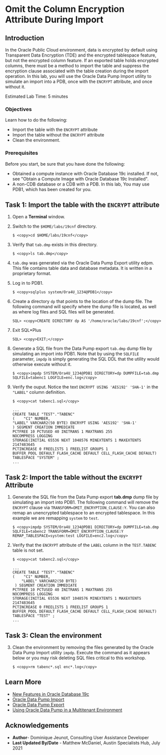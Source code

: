 
# Omit the Column Encryption Attribute During Import

## Introduction
In the Oracle Public Cloud environment, data is encrypted by default using Transparent Data Encryption (TDE) and the encrypted tablespace feature, but not the encrypted column feature. If an exported table holds encrypted columns, there must be a method to import the table and suppress the encryption clause associated with the table creation during the import operation. In this lab, you will use the Oracle Data Pump Import utility to simulate an import into a PDB, once with the `ENCRYPT` attribute, and once without it.

Estimated Lab Time: 5 minutes

### Objectives

Learn how to do the following:

- Import the table with the `ENCRYPT` attribute
- Import the table without the `ENCRYPT` attribute
- Clean the environment.



### Prerequisites

Before you start, be sure that you have done the following:

- Obtained a compute instance with Oracle Database 19c installed. If not, see "Obtain a Compute Image with Oracle Database 19c Installed".
- A non-CDB database or a CDB with a PDB. In this lab, You may use PDB1, which has been created for you.


## Task 1: Import the table with the `ENCRYPT` attribute

1. Open a **Terminal** window.
   
2. Switch to the `$HOME/labs/19cnf` directory.

    ```
    $ <copy>cd $HOME/labs/19cnf</copy>
    ```

3. Verify that `tab.dmp` exists in this directory.
   
    ```                
    $ <copy>ls tab.dmp</copy>
    ```
4. `tab.dmp` was generated via the Oracle Data Pump Export utility edpm. This file contains table data and database metadata. It is written in a proprietary format.
5. Log in to PDB1.

    ```
    $ <copy>sqlplus system/Ora4U_1234@PDB1</copy>
    ```

6. Create a directory `dp` that points to the location of the dump file. The following command will specify where the dump file is located, as well as where log files and SQL files will be generated.
    ```
    SQL> <copy>CREATE DIRECTORY dp AS '/home/oracle/labs/19cnf';</copy>
    ```

7. Exit SQL*Plus

    ```
    SQL> <copy>EXIT;</copy>
    ```
8. Generate a SQL file from the Data Pump export `tab.dmp` dump file by simulating an import into PDB1. Note that by using the `SQLFILE` parameter, `impdp` is simply generating the SQL DDL that the utility would otherwise execute without it. 

    ```
    $ <copy>impdp SYSTEM/Ora4U_1234@PDB1 DIRECTORY=dp DUMPFILE=tab.dmp SQLFILE=tabenc1 LOGFILE=enc.log</copy>
    ```

9.  Verify the ouput. Notice the text `ENCRYPT USING 'AES192' 'SHA-1'` in the `"LABEL"` column definition.

    ```
    $ <copy>cat tabenc1.sql</copy>
    ```
    ```
    ...
    CREATE TABLE "TEST"."TABENC" 
    (    "C1" NUMBER, 
    "LABEL" VARCHAR2(50 BYTE) ENCRYPT USING 'AES192' 'SHA-1'
    ) SEGMENT CREATION IMMEDIATE 
    PCTFREE 10 PCTUSED 40 INITRANS 1 MAXTRANS 255 
    NOCOMPRESS LOGGING
    STORAGE(INITIAL 65536 NEXT 1048576 MINEXTENTS 1 MAXEXTENTS 2147483645
    PCTINCREASE 0 FREELISTS 1 FREELIST GROUPS 1
    BUFFER_POOL DEFAULT FLASH_CACHE DEFAULT CELL_FLASH_CACHE DEFAULT)
    TABLESPACE "SYSTEM" ;
    ...
    ```

## Task 2: Import the table without the `ENCRYPT` Attribute

1. Generate the SQL file from the Data Pump export **tab.dmp** dump file by simulating an import into PDB1. The following command will remove the `ENCRYPT` clause via `TRANSFORM=OMIT_ENCRYPTION_CLAUSE:Y`. You can also remap an unencrypted tablespace to an encrypted tablespace. In this example we are remapping `system` to `test`.

    ```
    $ <copy>impdp SYSTEM/Ora4U_1234@PDB1 DIRECTORY=dp DUMPFILE=tab.dmp SQLFILE=tabenc2 TRANSFORM=OMIT_ENCRYPTION_CLAUSE:Y REMAP_TABLESPACE=system:test LOGFILE=enc2.log</copy>
    ```

2. Verify that the `ENCRYPT` attribute of the `LABEL` column in the `TEST.TABENC` table is not set.

    ```
    $ <copy>cat tabenc2.sql</copy>
    ```

    ```
    ...
    CREATE TABLE "TEST"."TABENC" 
    (    "C1" NUMBER, 
        "LABEL" VARCHAR2(50 BYTE)
     ) SEGMENT CREATION IMMEDIATE 
    PCTFREE 10 PCTUSED 40 INITRANS 1 MAXTRANS 255 
    NOCOMPRESS LOGGING
    STORAGE(INITIAL 65536 NEXT 1048576 MINEXTENTS 1 MAXEXTENTS 2147483645
    PCTINCREASE 0 FREELISTS 1 FREELIST GROUPS 1
    BUFFER_POOL DEFAULT FLASH_CACHE DEFAULT CELL_FLASH_CACHE DEFAULT)
    TABLESPACE "TEST" ;
    ...
    ```
## Task 3: Clean the environment
3. Clean the environment by removing the files generated by the Oracle Data Pump Import utility `impdp`. Execute the command as it appears below or you may risk deleting SQL files critical to this workshop. 

    ```
    $ <copy>rm tabenc*.sql enc*.log</copy>
    ```
## Learn More

- [New Features in Oracle Database 19c](https://docs.oracle.com/en/database/oracle/oracle-database/19/newft/preface.html#GUID-E012DF0F-432D-4C03-A4C8-55420CB185F3)
- [Oracle Data Pump Import](https://docs.oracle.com/en/database/oracle/oracle-database/19/sutil/datapump-import-utility.html#GUID-D11E340E-14C6-43B8-AB09-6335F0C1F71B)
- [Oracle Data Pump Export](https://docs.oracle.com/en/database/oracle/oracle-database/19/sutil/oracle-data-pump-export-utility.html#GUID-5F7380CE-A619-4042-8D13-1F7DDE429991)
- [Using Oracle Data Pump in a Multitenant Environment](https://docs.oracle.com/en/database/oracle/oracle-database/19/sutil/oracle-data-pump-overview.html#GUID-BD76463C-0867-477E-983F-4329610EC458)

## Acknowledgements

* **Author**- Dominique Jeunot, Consulting User Assistance Developer
* **Last Updated By/Date** - Matthew McDaniel, Austin Specialists Hub, July 2021
